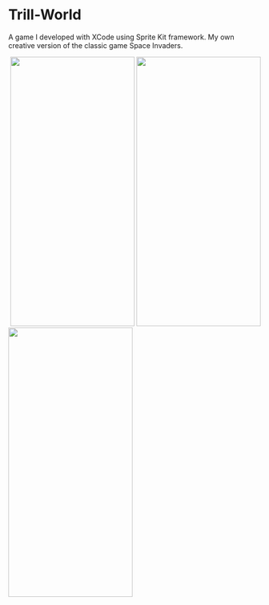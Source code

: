 # Trill-World
A game I developed with XCode using Sprite Kit framework. My own creative version of the classic game Space Invaders.

<img align = "center">
  <img src= "https://user-images.githubusercontent.com/24784219/181690153-b4000c27-5dcc-45ba-abaa-bfe1f991f7dc.jpeg" width = "248" height = "537"/>
  <img src= "https://user-images.githubusercontent.com/24784219/181690160-9caa3378-5f21-430c-9a20-e63a2ed7e796.jpeg" width = "248" height = "537"/>
  <img src= "https://user-images.githubusercontent.com/24784219/181690169-98703b7b-b7e6-476b-bda7-23730eef3e50.jpeg" width = "248" height = "537"/>
